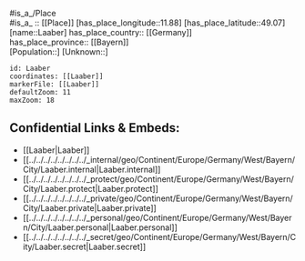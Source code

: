 ﻿---
location: [49.07,11.88] 
mapzoom: [7,12] 
mapmarker: city 
type: City
tags:
- geo/City


SpocWebEntityId: 31770
isDeleted: false
confidential: public

---
#is_a_/Place  
#is_a_ :: [[Place]] 
[has_place_longitude::11.88] 
[has_place_latitude::49.07] 
[name::Laaber] 
has_place_country:: [[Germany]]  
has_place_province:: [[Bayern]]  
[Population::] 
[Unknown::] 


```leaflet
id: Laaber
coordinates: [[Laaber]] 
markerFile: [[Laaber]] 
defaultZoom: 11 
maxZoom: 18
```


## Confidential Links & Embeds: 
- [[Laaber|Laaber]]  
- [[../../../../../../../../_internal/geo/Continent/Europe/Germany/West/Bayern/City/Laaber.internal|Laaber.internal]] 
- [[../../../../../../../../_protect/geo/Continent/Europe/Germany/West/Bayern/City/Laaber.protect|Laaber.protect]] 
- [[../../../../../../../../_private/geo/Continent/Europe/Germany/West/Bayern/City/Laaber.private|Laaber.private]] 
- [[../../../../../../../../_personal/geo/Continent/Europe/Germany/West/Bayern/City/Laaber.personal|Laaber.personal]] 
- [[../../../../../../../../_secret/geo/Continent/Europe/Germany/West/Bayern/City/Laaber.secret|Laaber.secret]] 

